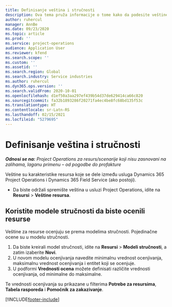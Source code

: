 ```yaml
---
title: Definisanje veština i stručnosti
description: Ova tema pruža informacije o tome kako da podesite veštine i modele stručnosti za ocenu resursa.
author: ruhercul
manager: AnnBe
ms.date: 09/23/2020
ms.topic: article
ms.prod: ''
ms.service: project-operations
audience: Application User
ms.reviewer: kfend
ms.search.scope: ''
ms.custom: ''
ms.assetid: ''
ms.search.region: Global
ms.search.industry: Service industries
ms.author: ruhercul
ms.dyn365.ops.version: ''
ms.search.validFrom: 2020-10-01
ms.openlocfilehash: d1ef50a3aa297ef439b54d37de629414ca66c820
ms.sourcegitcommit: fa32b1893286f20271fa4ec4be8fc68bd135f53c
ms.translationtype: HT
ms.contentlocale: sr-Latn-RS
ms.lasthandoff: 02/15/2021
ms.locfileid: "5279695"
---
```

# <a name="define-skills-and-proficiencies"></a>Definisanje veština i stručnosti

_**Odnosi se na:** Project Operations za resurs/scenarije koji nisu zasnovani na zalihama, laganu primenu – od pogodbe do profakture_

Veštine su karakteristike resursa koje se dele između usluga Dynamics 365 Project Operations i Dynamics 365 Field Service (ako postoji). 

- Da biste održali spremište veština u usluzi Project Operations, idite na **Resursi** \> **Veštine resursa**. 

## <a name="use-proficiency-models-to-rate-resources"></a>Koristite modele stručnosti da biste ocenili resurse

Veštine za resurse ocenjuju se prema modelima stručnosti. Pojedinačne ocene su u modelu stručnosti. 

1. Da biste kreirali model stručnosti, idite na **Resursi** \> **Modeli stručnosti**, a zatim izaberite **Novi**.
2. U novom modelu ocenjivanja navedite minimalnu vrednost ocenjivanja, maksimalnu vrednost ocenjivanja i entitet koji se ocenjuje.
3. U podformi **Vrednosti ocena** možete definisati različite vrednosti ocenjivanja, od minimalne do maksimalne.


Te vrednosti ocenjivanja su prikazane u filterima **Potrebe za resursima**, **Tabela rasporeda** i **Pomoćnik za zakazivanje**.


[!INCLUDE[footer-include](../includes/footer-banner.md)]
